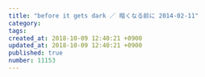```yaml
---
title: "before it gets dark ／ 暗くなる前に 2014-02-11"
category: 
tags: 
created_at: 2018-10-09 12:40:21 +0900
updated_at: 2018-10-09 12:40:21 +0900
published: true
number: 11153
---
```



